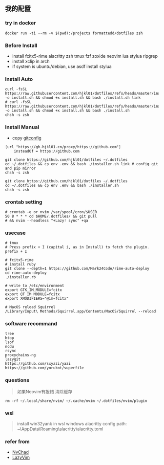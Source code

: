 ## 我的配置

### try in docker

```
docker run -ti --rm -v $(pwd):/projects formattedd/dotfiles zsh
```

### Before Install
- install fcitx5-rime alacritty zsh tmux fzf zoxide neovim lua stylua ripgrep
- install xclip in arch
- if system is ubuntu/debian, use asdf install stylua

### Install Auto

```shell
curl -fsSL https://raw.githubusercontent.com/hjkl01/dotfiles/refs/heads/master/installer.sh -o install.sh && chmod +x install.sh && bash ./install.sh link
# curl -fsSL https://raw.githubusercontent.com/hjkl01/dotfiles/refs/heads/master/installer.sh -o install.sh && chmod +x install.sh && bash ./install.sh
chsh -s zsh
```

### Install Manual 
- copy [gitconfig](https://github.com/XIU2/UserScript/blob/master/GithubEnhanced-High-Speed-Download.user.js)

```shell
[url "https://gh.hjkl01.cn/proxy/https://github.com"]
	insteadOf = https://github.com
```

```shell
git clone https://github.com/hjkl01/dotfiles ~/.dotfiles
cd ~/.dotfiles && cp env .env && bash ./installer.sh link # config git and pip mirror
chsh -s zsh
```

```shell
git clone https://github.com/hjkl01/dotfiles ~/.dotfiles
cd ~/.dotfiles && cp env .env && bash ./installer.sh
chsh -s zsh
```

### crontab setting

```shell
# crontab -e or nvim /var/spool/cron/$USER
50 8 * * * cd $HOME/.dotfiles/ && git pull
# && nvim --headless "+Lazy! sync" +qa
```

### usecase

```shell
# tmux
# Press prefix + I (capital i, as in Install) to fetch the plugin.
prefix + I

# fcitx5-rime
# install ruby
git clone --depth=1 https://github.com/Mark24Code/rime-auto-deploy
cd rime-auto-deploy
./installer.rb

# write to /etc/environment
export GTK_IM_MODULE=fcitx
export QT_IM_MODULE=fcitx
export XMODIFIERS="@im=fcitx"

# MacOS reload Squirrel
/Library/Input\ Methods/Squirrel.app/Contents/MacOS/Squirrel --reload
```

### software recommand

```shell
tree
htop
lsof
ncdu
rsync
proxychains-ng
lazygit
https://github.com/sxyazi/yazi
https://github.com/yorukot/superfile
```

### questions

> 如果Neovim有报错 清除缓存

```shell
rm -rf ~/.local/share/nvim/ ~/.cache/nvim ~/.dotfiles/nvim/plugin
```

### wsl

> install win32yank in wsl
> windows alacritty config path: ~\AppData\Roaming\alacritty\alacritty.toml

### refer from

- [NvChad](https://github.com/NvChad/NvChad)
- [LazyVim](https://github.com/LazyVim/LazyVim)
